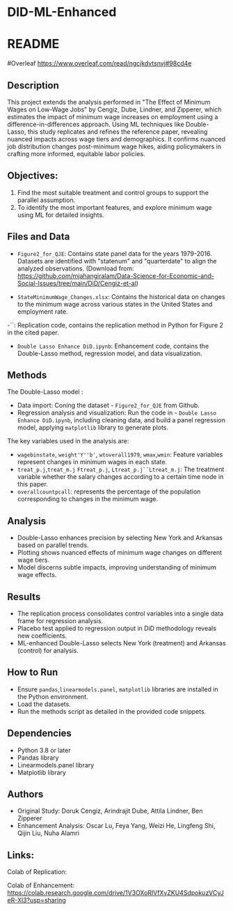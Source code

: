 # DID-ML-Enhanced
# README
#Overleaf
https://www.overleaf.com/read/ngcjkdvtsnvj#98cd4e
## Description
This project extends the analysis performed in "The Effect of Minimum Wages on Low-Wage Jobs" by Cengiz, Dube, Lindner, and Zipperer, which estimates the impact of minimum wage increases on employment using a difference-in-differences approach. Using ML techniques like Double-Lasso, this study replicates and refines the reference paper, revealing nuanced impacts across wage tiers and demographics. It confirms nuanced job distribution changes post-minimum wage hikes, aiding policymakers in crafting more informed, equitable labor policies.

## Objectives:
 1. Find the most suitable treatment and control groups to support the parallel assumption.
 2. To identify the most important features, and explore minimum wage using ML for detailed insights.

## Files and Data
- `Figure2_for_QJE`: Contains state panel data for the years 1979-2016.
Datasets are identified with "statenum" and "quarterdate" to align the analyzed observations. (Download from: https://github.com/mjahangiralam/Data-Science-for-Economic-and-Social-Issues/tree/main/DiD/Cengiz-et-al)

- `StateMinimumWage_Changes.xlsx`: Contains the historical data on changes to the minimum wage across various states in the United States and employment rate. 

-``: Replication code, contains the replication method in Python for Figure 2 in the cited paper.

- `Double Lasso Enhance DiD.ipynb`: Enhancement code, contains the Double-Lasso method, regression model, and data visualization.
  
## Methods

The Double-Lasso model :
- Data import: Coning the dataset - `Figure2_for_QJE` from Github.
- Regression analysis and visualization: Run the code in - `Double Lasso Enhance DiD.ipynb`, including cleaning data, and build a panel regression model, applying  `matplotlib` library to generate plots.

The key variables used in the analysis are:
-  `wagebinstate`, `weight'Y''b'`, `wtoverall1979`, `wmax`,`wmin`: Feature variables represent changes in minimum wages in each state.
- `treat_p.j`,`treat_m.j` `Ftreat_p.j`, `Ltreat_p.j``Ltreat_m.j`: The treatment variable whether the salary changes according to a certain time node in this paper.
- `overallcountpcall`: represents the percentage of the population corresponding to changes in the minimum wage.


## Analysis
- Double-Lasso enhances precision by selecting New York and Arkansas based on parallel trends.
- Plotting shows nuanced effects of minimum wage changes on different wage tiers.
- Model discerns subtle impacts, improving understanding of minimum wage effects.

## Results
- The replication process consolidates control variables into a single data frame for regression analysis.
- Placebo test applied to regression output in DiD methodology reveals new coefficients.
- ML-enhanced Double-Lasso selects New York (treatment) and Arkansas (control) for analysis.

## How to Run
- Ensure `pandas`,`linearmodels.panel`, `matplotlib` libraries are installed in the Python environment.
- Load the datasets.
- Run the methods script as detailed in the provided code snippets.

## Dependencies
- Python 3.8 or later
- Pandas library
- Linearmodels.panel library
- Matplotlib library

## Authors
- Original Study: Doruk Cengiz, Arindrajit Dube, Attila Lindner, Ben Zipperer
- Enhancement Analysis: Oscar Lu, Feya Yang, Weizi He, Lingfeng Shi, Qijin Liu, Nuha Alamri

## Links:
Colab of Replication:

Colab of Enhancement: https://colab.research.google.com/drive/1V3OXoRlVfXyZKU4SdpokuzVCyJeR-Xl3?usp=sharing
